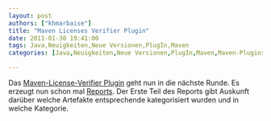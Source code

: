```yaml
---
layout: post
authors: ["khmarbaise"]
title: "Maven Licenses Verifier Plugin"
date: 2011-01-30 19:41:00
tags: Java,Neuigkeiten,Neue Versionen,PlugIn,Maven
categories: [Java,Neuigkeiten,Neue Versionen,PlugIn,Maven,Maven-Plugins]

---
```

Das <a href="https://github.com/khmarbaise/Maven-Licenses-Verifier-Plugin"  title="Maven License Verifier Plugin Homepage">Maven-License-Verifier Plugin</a> geht nun in die nächste Runde. Es erzeugt nun schon mal <a href="http://khmarbaise.github.com/mlvp-example/licenseverifierreport.html">Reports</a>. Der Erste Teil des Reports  gibt Auskunft darüber welche Artefakte entsprechende kategorisiert wurden und in welche Kategorie. <br/>
